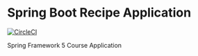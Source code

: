 # Spring Boot Recipe Application

[![CircleCI](https://circleci.com/gh/angellom90/recipe-app.svg?style=svg)](https://circleci.com/gh/angellom90/recipe-app)

Spring Framework 5 Course Application